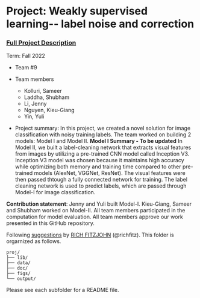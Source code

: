 # Project: Weakly supervised learning-- label noise and correction


### [Full Project Description](doc/project3_desc.md)

Term: Fall 2022

+ Team #9
+ Team members
	+ Kolluri, Sameer
	+ Laddha, Shubham
	+ Li, Jenny
	+ Nguyen, Kieu-Giang
	+ Yin, Yuli

+ Project summary: In this project, we created a novel solution for image classification with noisy training labels. The team worked on building 2 models: Model I and Model II. **Model I Summary - To be updated** In Model II, we built a label-cleaning network that extracts visual features from images by utilizing a pre-trained CNN model called Inception V3. Inception V3 model was chosen because it maintains high accuracy while optimizing both memory and training time compared to other pre-trained models (AlexNet, VGGNet, ResNet). The visual features were then passed thtough a fully connected network for training. The label cleaning network is used to predict labels, which are passed through Model-I for image classification.

**Contribution statement**: Jenny and Yuli built Model-I. Kieu-Giang, Sameer and Shubham worked on Model-II. All team members participated in the computation for model evaluation. All team members approve our work presented in this GitHub repository.

Following [suggestions](http://nicercode.github.io/blog/2013-04-05-projects/) by [RICH FITZJOHN](http://nicercode.github.io/about/#Team) (@richfitz). This folder is orgarnized as follows.

```
proj/
├── lib/
├── data/
├── doc/
├── figs/
└── output/
```

Please see each subfolder for a README file.
